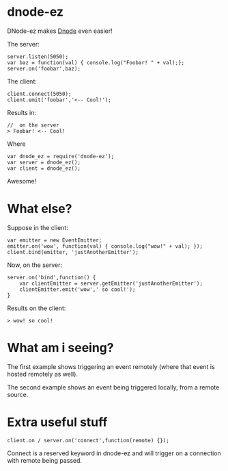 dnode-ez
========

DNode-ez makes [Dnode](https://github.com/substack/dnode) even easier!

The server:
	
	server.listen(5050);
	var baz = function(val) { console.log("Foobar! " + val);};
	server.on('foobar',baz);

The client:

	client.connect(5050);
	client.emit('foobar','<-- Cool!');

Results in:

	//  on the server
	> Foobar! <-- Cool!

Where

	var dnode_ez = require('dnode-ez');
	var server = dnode_ez();
	var client = dnode_ez();


Awesome!


What else? 
==========

Suppose in the client:

	var emitter = new EventEmitter;
	emitter.on('wow', function(val) { console.log("wow!" + val); });
	client.bind(emitter, 'justAnotherEmitter');

Now, on the server:

	server.on('bind',function() {
		var clientEmitter = server.getEmitter('justAnotherEmitter');
		clientEmitter.emit('wow',' so cool!');
	}

Results on the client:

	> wow! so cool!

What am i seeing?
=================

The first example shows triggering an event remotely (where that event is hosted remotely as well).

The second example shows an event being triggered locally, from a remote source.

Extra useful stuff
==================

    client.on / server.on('connect',function(remote) {});

Connect is a reserved keyword in dnode-ez and will trigger on a connection with remote being passed.

